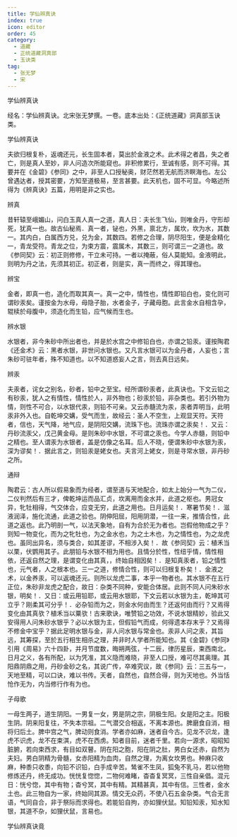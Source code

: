 ```yaml
---
title: 学仙辨真诀
index: true
icon: editor
order: 45
category:
  - 道藏
  - 正统道藏洞真部
  - 玉诀类
tag:
  - 张无梦
  - 宋
---
```


学仙辨真诀  

经名：学仙辨真诀。北宋张无梦撰。一卷。底本出处：《正统道藏》洞真部玉诀类。  

学仙辨真诀  

夫欲归根复朴，返魂还元，长生固本者，莫出於金液之术。此术得之者昌，失之者亡，则是真人至妙，非人问造次所能窥也。非积修累行，至诚有感，则不可得。其要并在《金碧》《参同》之中，非至人口授秘奥，财茫然若无航而济瞑海也。左公曾遇达者，授其密要，方知至道极易，至言甚要。此天机也，固不可显。今略述所得为《辨真诀》五篇，用明是非之实也。  

辨真  

昔轩辕至峨媚山，问白玉真人真一之道，真人日：夫长生飞仙，则唯金丹，守形却死，犹真一也。故古仙秘焉．真一者，铋也，外黑，禀北方，属坎，坎为水，其数一。其内白，白属西方兑，兑为金，其数四。若修之合理，阴尽阳生，便是金精化一，青龙受符。青龙之位，为束方震，震属木，其数三，则可谓三一之道也。故《参同契》云：初正则修修，干立未可持。一者以掩蔽，俗人莫能知。金液明此，则明为丹之法，先须其初正。初正者，则是实，真一而终之，得其理也。  

辨宝  

金者，即真一也，造化而取其真一。真一之中，情性也，情性即铅白也，变化则可谓砂汞矣。谨按金为水母，母隐子胎，水者金子，子藏母胞。此言金水自相含孕，辊椟於母腹中，须造化而生铅，应气候而生也。  

辨水银  

水银者，非今朱砂中所出者也，并是於水宫之中修铅白也，亦谓之铅汞。谨按陶君《还金术》云：黑者水银，非世问水银也。又凡言水银可以为金丹者，人妄也；言朱砂可驻年者，殊不知道也。以不知道惑妄人之言，则去真日远矣。  

辨汞  

夫汞者，诧女之别名，砂者，铅中之至宝。经所谓砂汞者，此真诀也。下文云铅之有砂汞，犹人之有情性，情性於人，非外物也；砂汞於铅，非杂类也。若引外物为情，则性不可合，以水银代汞，则铅不可亲。又云赤髓流为汞，汞者弄明当，此明汞非外入也。自乾坤交媾，受气而生，故经云：圣人不空生，上观显天符。天符者，信也，天气降，地气应，是阴阳交媾，流珠下也。流珠亦谓之汞矣！．又云：丹砂流汞父，戊己黄金母。是则朱砂中水银，不可谓之汞也。今学人赤髓，则铅中之精也。至人谓汞为水银者，盖是仿像之名耳。后人不晓，便谓朱砂中水银为汞，深为谬矣！．据此言之，则铅汞是姥女也。夫言河上姥女，则是寻常水银，非丹砂之所。  

通辩  

陶君云：古人所以假易象而为经者，谓至道与天地配合，如太上始分一气为二仪，二仪判然后有三才，俾乾坤运而品汇贞，坎离用而金水并，此道之枢也。男冠女异，牝牡相得，气交体合，应变无穷，此道之用也。日月运矣！．寒暑节矣！．滋液润泽，施化流通，此道之验也。阴伸阳屈，阳用阴潜，一往一来，推情合性，此道之返也。此乃明剖一气，以法天象地，自有为合於无为者也。岂假他物成之乎？则知一物变化，而为之牝牡也，为之金水也，为之土木也，为之情性也，为之龙虎也。虽同出异名，须与类合，如其差谬，不相涉入矣！．故《参同契》云：植禾当以栗，伏鹦用其子。此朋铅与水银不相为用也。且情分於性，性纽乎情，情性相依，还返自然之理，是谓变化由其真，，终始自相因矣！．是知真汞者，铅之情性也，元气者，人之根本也。三一之道，修情合性，则可以归根复朴矣！．金液之术，以金养汞，可以返魂还元。则所以龙虎二事，本乎一物者也。其水银不在五行正位，朱砂非龙虎之配合，故日：杂类不同种，安能合体居。此则不同人问朱砂水银，明矣！．又日：或云用铅耶，或云用水银耶，下文云若以水银为主，乾坤其可立乎？刚柔其可分乎！．必杂铅而为之，则金水何由而生？还返何由而行？又焉得变化由其真欤？植禾当以粟欤！古来歌诀，唯赞铅之功效，不说水银精妙，验此又安得用人问朱砂水银乎？必以水银为主，但假铅气而成，何得遗本存末乎？又焉得不修金中宝乎？据此足明水银与金，非人问水银与常金也。汞非人问之汞，其旨远，其筹探，至於五行相生相杀之理，并非时人学者所能知也。其《金碧》《参同》引用《周易》六十四卦，并月节度数，晦朔两弦，十二辰，律历星辰，束西南北，日月之义，各有所配，以为凭准，其义隐而难晓，非至人口授，难可尽其奥理。其阳鼎阴鼎之用，丹砂金砂之名，其说广传，卒难究议，故《参同》云：三五与一，天地至精，可以口诀，难以书传。天者，自然也，自然合得，则为天地也。外当恬怆作无为，内当修行作有为也。  

子母歌  

一母生两子，道生阴阳。一男复一女，男是阴之宗，阴极生阳。女是阳之主。阳极生阴。阴来阳复往，不失本宗祖。二气潜交合相返，不离本源也。脾磨食自消，相将归后土。脾中宫之气，脾动则食消。学者亦如麻，迷者自今古。见龙不识龙，逢虎不识虎，龙不在束淇，虎不在西虏。知者目前，迷者千里。若向一源求，昭昭知脏腑，若向束西求，有目如双瞽。阴在阳之胞，阳在阴之肚，男白女还赤，自然为夫妇。男白阴精为骨髓，女赤阳精为血肉，自然之理，为离女坎男也。种麻只收麻，种黍只收黍，向铅不识铅，白手成辛苦。鸶雀不生凤，狐兔不乳马，若以他物修炼还丹，终无成功。恍恍复惚惚，二物何难睹，杳杳复冥冥，三性自亲倡。混元日：恍兮惚，其中有物；杳兮冥，其中有精。其精甚真，其中有信。三性者，金水土也。此三物自为一家，终始同其源。情交无众药，不使八石五金杂类。气合无言语，气同自合，非于祭际而求得也。若能铅自拘，亦如狸伏鼠。知铅知汞，知水知银，其道不杂，如狸伏鼠，言易也。  

学仙辨真诀竟  
